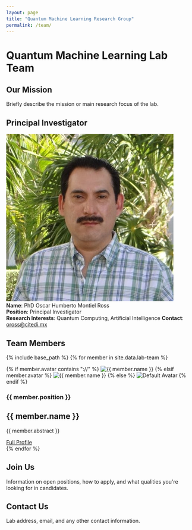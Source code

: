 ```yaml
---
layout: page
title: "Quantum Machine Learning Research Group"
permalink: /team/
---
```


# Quantum Machine Learning Lab Team
## Our Mission
Briefly describe the mission or main research focus of the lab.

## Principal Investigator
![PI's Image](./../images/oross-pic.jpg)  
**Name**: PhD Oscar Humberto Montiel Ross  
**Position**: Principal Investigator  
**Research Interests**: Quantum Computing, Artificial Intelligence
**Contact**: oross@citedi.mx

## Team Members

{% include base_path %}
{% for member in site.data.lab-team %}
<div class="team-member">
    <div class="member__avatar">
        {% if member.avatar contains "://" %}
            <img src="{{ member.avatar }}" alt="{{ member.name }}">
        {% elsif member.avatar %}
            <img src="{{ member.avatar | prepend: '/images/' | prepend: base_path }}" alt="{{ member.name }}">
        {% else %}
            <img src="{{ '/images/blank-profile.png' | prepend: base_path }}" alt="Default Avatar">
        {% endif %}
    </div>
    <div class="member__content">
        <h3 class="member__position">{{ member.position }}</h3>
        <h2 class="member__name">{{ member.name }}</h2>
        <p class="member__abstract">{{ member.abstract }}</p>
        <a href="{{ site.baseurl }}/team/{{ member.username }}" class="profile-link">
        <i class="fas fa-user-circle"></i> Full Profile
    </a>
    </div>
</div>
{% endfor %}

## Join Us
Information on open positions, how to apply, and what qualities you're looking for in candidates.

## Contact Us
Lab address, email, and any other contact information.
